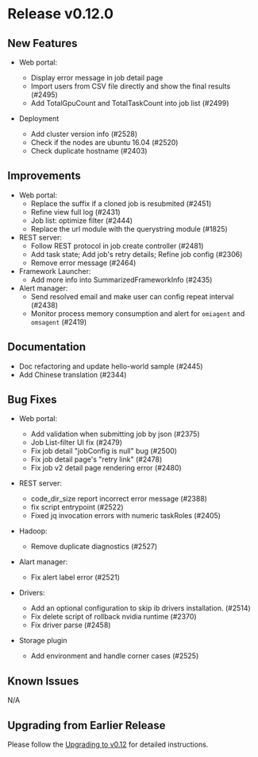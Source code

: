 # Release v0.12.0

## New Features
* Web portal:
  - Display error message in job detail page
  - Import users from CSV file directly and show the final results (#2495)
  - Add TotalGpuCount and TotalTaskCount into job list (#2499)

* Deployment
  - Add cluster version info (#2528)
  - Check if the nodes are ubuntu 16.04 (#2520)
  - Check duplicate hostname (#2403)
  
## Improvements
* Web portal:
  - Replace the suffix if a cloned job is resubmited (#2451)
  - Refine view full log (#2431)
  - Job list: optimize filter (#2444)
  - Replace the url module with the querystring module (#1825)
* REST server:
  - Follow REST protocol in job create controller (#2481)
  - Add task state; Add job's retry details; Refine job config (#2306)
  - Remove error message (#2464)
* Framework Launcher:
  - Add more info into SummarizedFrameworkInfo (#2435)
* Alert manager:
  - Send resolved email and make user can config repeat interval (#2438)
  - Monitor process memory consumption and alert for `omiagent` and `omsagent` (#2419)
  
## Documentation
- Doc refactoring and update hello-world sample (#2445)
- Add Chinese translation (#2344)

## Bug Fixes
* Web portal:
  - Add validation when submitting job by json (#2375)
  - Job List-filter UI fix (#2479)
  - Fix job detail "jobConfig is null" bug (#2500)
  - Fix job detail page's "retry link" (#2478)
  - Fix job v2 detail page rendering error (#2480)
  
* REST server:
  - code_dir_size report incorrect error message (#2388)
  - fix script entrypoint (#2522)
  - Fixed jq invocation errors with numeric taskRoles (#2405)

* Hadoop:
  - Remove duplicate diagnostics (#2527)

* Alart manager:
  - Fix alert label error (#2521)

* Drivers:
  - Add an optional configuration to skip ib drivers installation. (#2514)
  - Fix delete script of rollback nvidia runtime (#2370)
  - Fix driver parse (#2458)

* Storage plugin
  - Add environment and handle corner cases (#2525)

## Known Issues
N/A

## Upgrading from Earlier Release
Please follow the [Upgrading to v0.12](./docs/upgrade/upgrade_to_v0.12.md) for detailed instructions.
